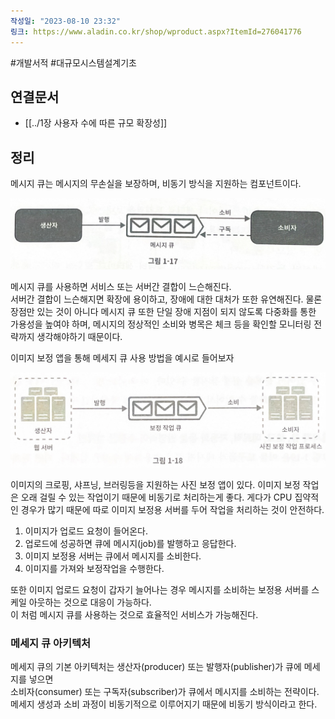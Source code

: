 ```yaml
---
작성일: "2023-08-10 23:32"
링크: https://www.aladin.co.kr/shop/wproduct.aspx?ItemId=276041776
---
```

#개발서적 #대규모시스템설계기초
## 연결문서
- [[../1장 사용자 수에 따른 규모 확장성]]

## 정리
메시지 큐는 메시지의 무손실을 보장하며, 비동기 방식을 지원하는 컴포넌트이다.  

![2020230814155826.png|500](images/Pasted%20image%2020230814155826.png)

메시지 큐를 사용하면 서비스 또는 서버간 결합이 느슨해진다.  
서버간 결합이 느슨해지면 확장에 용이하고, 장애에 대한 대처가 또한 유연해진다. 물론 장점만 있는 것이 아니다 메시지 큐 또한 단일 장애 지점이 되지 않도록 다중화를 통한 가용성을 높여야 하며, 메시지의 정상적인 소비와 병목은 체크 등을 확인할 모니터링 전략까지 생각해야하기 때문이다.

이미지 보정 앱을 통해 메세지 큐 사용 방법을 예시로 들어보자

![2020230814155900.png|500](images/Pasted%20image%2020230814155900.png)

이미지의 크로핑, 샤프닝, 브러링등을 지원하는 사진 보정 앱이 있다. 이미지 보정 작업은 오래 걸릴 수 있는 작업이기 때문에 비동기로 처리하는게 좋다. 게다가 CPU 집약적인 경우가 많기 때문에 따로 이미지 보정용 서버를 두어 작업을 처리하는 것이 안전하다.  
1. 이미지가 업로드 요청이 들어온다. 
2. 업로드에 성공하면 큐에 메시지(job)를 발행하고 응답한다.
3. 이미지 보정용 서버는 큐에서 메시지를 소비한다. 
4. 이미지를 가져와 보정작업을 수행한다.

또한 이미지 업로드 요청이 갑자기 늘어나는 경우 메시지를 소비하는 보정용 서버를 스케일 아웃하는 것으로 대응이 가능하다.  
이 처럼 메시지 큐를 사용하는 것으로 효율적인 서비스가 가능해진다. 
### 메세지 큐 아키텍처
메세지 큐의 기본 아키텍처는 생산자(producer) 또는 발행자(publisher)가 큐에 메세지를 넣으면  
소비자(consumer) 또는 구독자(subscriber)가 큐에서 메시지를 소비하는 전략이다.  
메세지 생성과 소비 과정이 비동기적으로 이루어지기 때문에 비동기 방식이라고 한다.